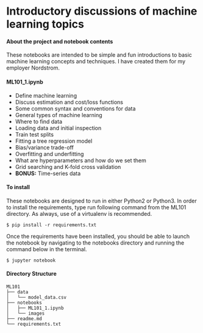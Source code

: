 # Introductory discussions of machine learning topics

#### About the project and notebook contents
These notebooks are intended to be simple and fun introductions to basic machine learning concepts and techniques. I have created them for my employer Nordstrom.

#### ML101_1.ipynb
* Define machine learning
* Discuss estimation and cost/loss functions
* Some common syntax and conventions for data
* General types of machine learning
* Where to find data
* Loading data and initial inspection
* Train test splits
* Fitting a tree regression model
* Bias/variance trade-off
* Overfitting and underfitting
* What are hyperparameters and how do we set them
* Grid searching and K-fold cross validation
* **BONUS:** Time-series data

#### To install
These notebooks are designed to run in either Python2 or Python3. In order to install the requirements, type run following command from the ML101 directory. As always, use of a virtualenv is recommended.

`$ pip install -r requirements.txt`

Once the requirements have been installed, you should be able to launch the notebook by navigating to the notebooks directory and running the command below in the terminal.

`$ jupyter notebook`

#### Directory Structure
```
ML101
├── data
│   └── model_data.csv
├── notebooks
│   ├── ML101_1.ipynb
│   └── images
├── readme.md
└── requirements.txt
```
